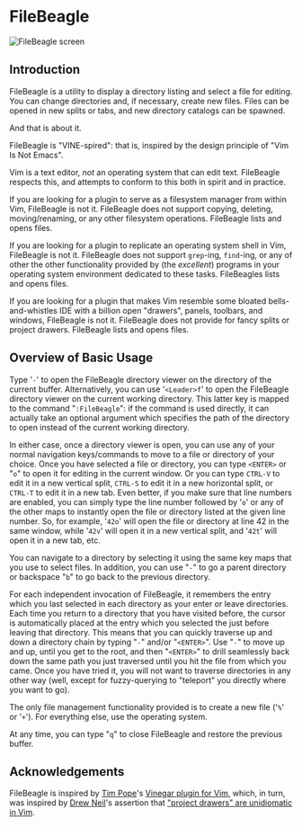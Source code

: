 # FileBeagle

![FileBeagle screen](http://jeetworks.org/wp-content/uploads/filebeagle2.png)

## Introduction

FileBeagle is a utility to display a directory listing and select a file for
editing. You can change directories and, if necessary, create new files. Files
can be opened in new splits or tabs, and new directory catalogs can be spawned.

And that is about it.

FileBeagle is "VINE-spired": that is, inspired by the design principle of "Vim
Is Not Emacs".

Vim is a text editor, *not* an operating system that can edit text. FileBeagle
respects this, and attempts to conform to this both in spirit and in practice.

If you are looking for a plugin to serve as a filesystem manager from within
Vim, FileBeagle is not it. FileBeagle does not support copying, deleting,
moving/renaming, or any other filesystem operations. FileBeagle lists and opens
files.

If you are looking for a plugin to replicate an operating system shell in Vim,
FileBeagle is not it. FileBeagle does not support `grep`-ing, `find`-ing, or
any of other the other functionality provided by (the *excellent*) programs in
your operating system environment dedicated to these tasks. FileBeagles lists
and opens files.

If you are looking for a plugin that makes Vim resemble some bloated
bells-and-whistles IDE with a billion open "drawers", panels, toolbars, and
windows, FileBeagle is not it. FileBeagle does not provide for fancy
splits or project drawers. FileBeagle lists and opens files.

## Overview of Basic Usage

Type '`-`' to open the FileBeagle directory viewer on the directory of the
current buffer. Alternatively, you can use '`<Leader>f`' to open the FileBeagle
directory viewer on the current working directory. This latter key is mapped to
the command "`:FileBeagle`": if the command is used directly, it can actually
take an optional argument which specifies the path of the directory to open
instead of the current working directory.

In either case, once a directory viewer is open, you can use any of your normal
navigation keys/commands to move to a file or directory of your choice. Once
you have selected a file or directory, you can type `<ENTER>` or "`o`" to open
it for editing in the current window. Or you can type `CTRL-V` to edit it in a
new vertical split, `CTRL-S` to edit it in a new horizontal split, or `CTRL-T`
to edit it in a new tab. Even better, if you make sure that line numbers are
enabled, you can simply type the line number followed by '`o`' or any of the
other maps to instantly open the file or directory listed at the given line
number. So, for example, '`42o`' will open the file or directory at line 42 in
the same window, while '`42v`' will open it in a new
vertical split, and '`42t`' will open it in a new tab, etc.

You can navigate to a directory by selecting it using the same key maps that
you use to select files. In addition, you can use "`-`" to go a parent
directory or backspace "`b`" to go back to the previous directory.

For each independent invocation of FileBeagle, it remembers the entry which you
last selected in each directory as your enter or leave directories. Each time
you return to a directory that you have visited before, the cursor is
automatically placed at the entry which you selected the just before leaving
that directory. This means that you can quickly traverse up and down a
directory chain by typing "`-`" and/or "`<ENTER>`". Use "`-`" to move up and
up, until you get to the root, and then "`<ENTER>`" to drill seamlessly back
down the same path you just traversed until you hit the file from which you
came. Once you have tried it, you will not want to traverse directories in any
other way (well, except for fuzzy-querying to "teleport" you directly where you
want to go).

The only file management functionality provided is to create a new file ('`%`'
or '`+`'). For everything else, use the operating system.

At any time, you can type "`q`" to close FileBeagle and restore the previous
buffer.

## Acknowledgements

FileBeagle is inspired by [Tim Pope](http://tpo.pe/)'s [Vinegar plugin for Vim](https://github.com/tpope/vim-vinegar.git), which, in turn, was inspired by [Drew Neil](http://drewneil.com/)'s assertion that ["project drawers" are unidiomatic in Vim](http://vimcasts.org/blog/2013/01/oil-and-vinegar-split-windows-and-project-drawer/).
